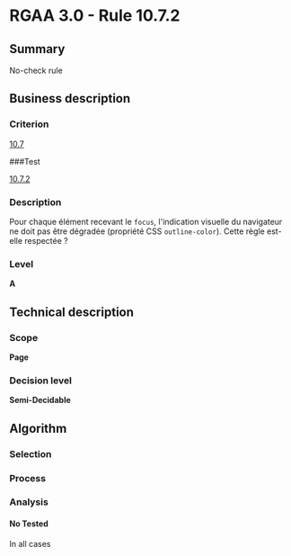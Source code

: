 # RGAA 3.0 -  Rule 10.7.2

## Summary

No-check rule

## Business description

### Criterion

[10.7](http://references.modernisation.gouv.fr/referentiel-technique-0#crit-10-7)

###Test

[10.7.2](http://references.modernisation.gouv.fr/referentiel-technique-0#test-10-7-2)

### Description

Pour chaque &eacute;l&eacute;ment recevant le `focus`, l'indication visuelle du navigateur ne doit pas &ecirc;tre d&eacute;grad&eacute;e (propri&eacute;t&eacute; CSS `outline-color`). Cette r&egrave;gle est-elle respect&eacute;e ?

### Level

**A**

## Technical description

### Scope

**Page**

### Decision level

**Semi-Decidable**

## Algorithm

### Selection

### Process

### Analysis

#### No Tested 

In all cases

